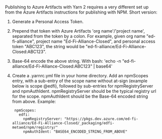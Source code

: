 Publishing to Azure Artifacts with Yarn 2 requires a very different set up from the Azure Artifacts
instructions for publishing with NPM. Short version:

1. Generate a Personal Access Token.
2. Prepend that token with Azure Artifacts 'org name'/'project name', separated from
the token by a colon. For example, given org name "ed-fi-alliance", project name "Ed-Fi-Alliance-Closed", and
personal access token "ABC123", the string would be "ed-fi-alliance/Ed-Fi-Alliance-Closed:ABC123".
3. Base-64 encode the above string. With bash: 'echo -n "ed-fi-alliance/Ed-Fi-Alliance-Closed:ABC123" | base64'
4. Create a .yarnrc.yml file in your home directory. Add an npmScopes entry, with a sub-entry of the scope name without
at-sign (example below is scope @edfi), followed by sub-entries for npmRegistryServer and npmAuthIdent. npmRegistryServer
should be the typical registry url for the scope. npmAuthIdent should be the Base-64 encoded string from above. Example:

        npmScopes:
          edfi:
            npmRegistryServer: "https://pkgs.dev.azure.com/ed-fi-alliance/Ed-Fi-Alliance-Closed/_packaging/edfi-metaed/npm/registry/"
            npmAuthIdent: "BASE64_ENCODED_STRING_FROM_ABOVE"
